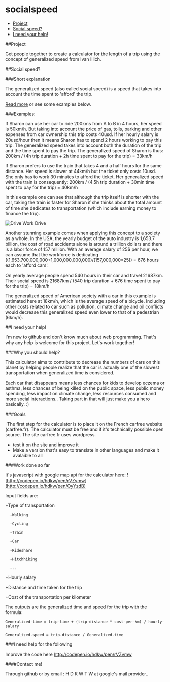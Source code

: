 # socialspeed

- [Project](#project)
- [Social speed?](#social-speed)
- [I need your help!](#i-need-your-help)

##Project

Get people together to create a calculator for the length of a trip using the concept of generalized speed from Ivan Illich.

##Social speed? 

###Short explanation

The generalized speed (also called social speed) is a speed that takes into account the time spent to 'afford' the trip. 

[Read more](http://ranprieur.com/readings/illichcars.html) or see some examples below.

###Examples:

If Sharon can use her car to ride 200kms from A to B in 4 hours, her speed is 50km/h.
But taking into account the price of gas, tolls, parking and other expenses from car ownership this trip costs 40usd.
If her hourly salary is 20usd/hour then it means Sharon has to spend 2 hours working to pay this trip. The generalized speed takes into account both the duration of the trip and the time spent to pay the trip.
The generalized speed of Sharon is thus: 200km / (4h trip duration + 2h time spent to pay for the trip)
= 33km/h

If Sharon prefers to use the train that takes 4 and a half hours for the same distance. Her speed is slower at 44km/h but the ticket only costs 10usd. She only has to work 30 minutes to afford the ticket.
Her generalized speed with the train is consequently: 200km / (4.5h trip duration + 30min time spent to pay for the trip)
= 40km/h

In this example one can see that although the trip itself is shorter with the car, taking the train is faster for Sharon if she thinks about the total amount of time she dedicates to transportation (which include earning money to finance the trip).

![Drive Work Drive](http://40.media.tumblr.com/1cf0128b7de533373caacf66d36f2fa0/tumblr_ndg1qorShX1qdw1kro1_540.jpg)

Another stunning example comes when applying this concept to a society as a whole. In the USA, the yearly budget of the auto industry is 1,653.7 billion, the cost of road accidents alone is around a trillion dollars and there is a labor force of 157 million. With an average salary of 25$ per hour, we can assume that the workforce is dedicating 
((1,653,700,000,000+1,000,000,000,000)/(157,000,000*25)) = 676 hours each to 'afford cars'.

On yearly average people spend 540 hours in their car and travel 21687km. Their social speed is
21687km / (540 trip duration + 676 time spent to pay for the trip) =
18km/h 

The generalized speed of American society with a car in this example is estimated here at 18km/h, which is the average speed of a bicycle. Including  other costs related to car such as pollution, climate change and oil conflicts would  decrease this generalized speed even lower to that of a pedestrian (6km/h).

##I need your help!

I'm new to github and don't know much about web programming. That's why any help is welcome for this project. Let's work together!

###Why you should  help?

This calculator aims to contribute to decrease the numbers of cars on this planet by helping people realize that the car is actually one of the slowest transportation when generalized time is considered.

Each car that disappears means less chances for kids to develop eczema or asthma, less chances of being killed on the public space, less public money spending, less impact on climate change,  less resources consumed and more social interactions.. Taking part in that will just make you a hero basically. :)

###Goals

-The first step for the calculator is to place it on the French carfree website (carfree.fr). The calculator must be free and if it's technically possible open source. 
The site carfree.fr uses wordpress. 
- test it on the site and improve it
- Make a version that's easy to translate in other languages and make it avalaible to all


###Work done so far

It's javascript with google map api for the calculator here:
![http://codepen.io/hdkw/pen/rVZvmw](http://codepen.io/hdkw/pen/OyYzdB)


Input fields are:

  +Type of transportation  
  
      -Walking
      
      -Cycling
      
      -Train
      
      -Car
      
      -Rideshare
      
      -Hitchhiking
      
      -..
    
  +Hourly salary
  
  +Distance and time taken for the trip
  
  +Cost of the transportation per kilometer
  
The outputs are the generalized time and speed for the trip with the formula:

```
Generalized-time = trip-time + (trip-distance * cost-per-km) / hourly-salary

Generalized-speed = trip-distance / Generalized-time
```
  
###I need help for the following

Improve the code here
http://codepen.io/hdkw/pen/rVZvmw

####Contact me!

Through github or by email : H   D    K   W    T   W   at google's mail provider..





